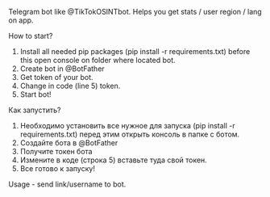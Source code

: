 Telegram bot like @TikTokOSINTbot. Helps you get stats / user region / lang on app.

How to start?
1. Install all needed pip packages (pip install -r requirements.txt) before this open console on folder where located bot.
2. Create bot in @BotFather
3. Get token of your bot.
4. Change in code (line 5) token.
5. Start bot!

Как запустить?
1. Необходимо установить все нужное для запуска (pip install -r requirements.txt) перед этим открыть консоль в папке с ботом.
2. Создайте бота в @BotFather
3. Получите токен бота
4. Измените в коде (строка 5) вставьте туда свой токен.
5. Все готово к запуску!
   
Usage - send link/username to bot.
